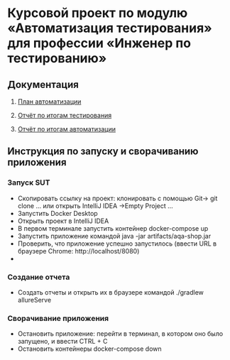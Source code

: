 

# Курсовой проект по модулю «Автоматизация тестирования» для профессии «Инженер по тестированию»

## Документация

1. [План автоматизации]()

1. [Отчёт по итогам тестирования]()

1. [Отчёт по итогам автоматизации]()

## Инструкция по запуску и сворачиванию приложения

### Запуск SUT
* Cкопировать ссылку на проект: клонировать с помощью Git-> git clone ...  или открыть IntelliJ IDEA ->Empty Project  ...
* Запустить Docker Desktop
* Открыть проект в IntelliJ IDEA
* В первом терминале запустить контейнер docker-compose up
* Запустить приложение командой java -jar artifacts/aqa-shop.jar
* Проверить, что приложение успешно запустилось (ввести URL в браузере Сhrome: http://localhost/8080)
* 

### Создание отчета
* Создать отчеты и открыть их в браузере командой ./gradlew allureServe

### Сворачивание приложения
* Остановить приложение: перейти в терминал, в котором оно было запущено, и ввести CTRL + C
* Остановить контейнеры docker-compose down
